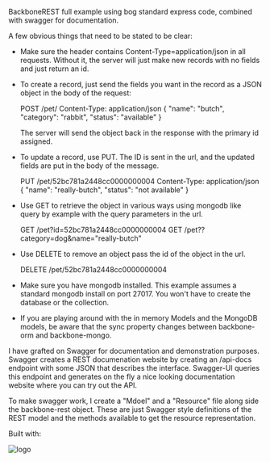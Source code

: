 BackboneREST full example using bog standard express code, combined with swagger for documentation.

A few obvious things that need to be stated to be clear:

* Make sure the header contains Content-Type=application/json in all requests. Without it, the server will just make new records with no fields and just return an id.
* To create a record, just send the fields you want in the record as a JSON object in the body of the request:

  POST /pet/
  Content-Type: application/json
  {
    "name": "butch",
    "category": "rabbit",
    "status": "available"
  }

  The server will send the object back in the response with the primary id assigned.

* To update a record, use PUT.  The ID is sent in the url, and the updated fields are put in the body of the message.

  PUT /pet/52bc781a2448cc0000000004
  Content-Type: application/json
  {
    "name": "really-butch",
    "status": "not available"
  }

* Use GET to retrieve the object in various ways using mongodb like query by example with the query parameters in the url.

  GET /pet?id=52bc781a2448cc0000000004
  GET /pet??category=dog&name="really-butch"

* Use DELETE to remove an object pass the id of the object in the url.

  DELETE /pet/52bc781a2448cc0000000004

* Make sure you have mongodb installed. This example assumes a standard mongodb install on port 27017. You won't have to create the database or the collection.
* If you are playing around with the in memory Models and the MongoDB models, be aware that the sync property changes between backbone-orm and backbone-mongo.

I have grafted on Swagger for documentation and demonstration purposes.  Swagger creates a REST documenation website by
creating an /api-docs endpoint with some JSON that describes the interface.  Swagger-UI queries this endpoint and
generates on the fly a nice looking documentation website where you can try out the API.

To make swagger work, I create a "Mdoel" and a "Resource" file along side the backbone-rest object.  These are just Swagger
style definitions of the REST model and the methods available to get the resource representation.

Built with:

![logo](https://github.com/vidigami/backbone-orm/raw/master/media/logo.png)


